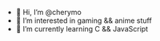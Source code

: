 - 👋 Hi, I’m @cherymo
- 👀 I’m interested in gaming && anime stuff
- 🌱 I’m currently learning C && JavaScript
<!--- - 💞️ I’m looking to collaborate on ... 
- 📫 How to reach me ...
--->
<!---
cherymo/cherymo is a ✨ special ✨ repository because its `README.md` (this file) appears on your GitHub profile.
You can click the Preview link to take a look at your changes.
--->
